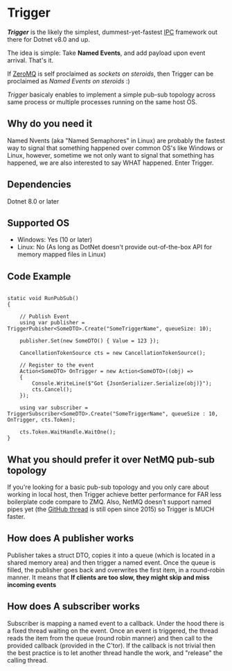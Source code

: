 # Trigger

***Trigger*** is the likely the simplest, dummest-yet-fastest [IPC](https://en.wikipedia.org/wiki/Inter-process_communication) framework out there for Dotnet v8.0 and up.

The idea is simple: Take **Named Events**, and add payload upon event arrival. That's it.

If [ZeroMQ](https://zeromq.org) is self proclaimed as *sockets on steroids*, then Trigger can be proclaimed as *Named Events on steroids* :)

*Trigger* basicaly enables to implement a simple pub-sub topology across same process or multiple processes running on the same host OS.

## Why do you need it
Named Nvents (aka "Named Semaphores" in Linux) are probably the fastest way to signal that something happened over common OS's like Windows or Linux, 
however, sometime we not only want to signal that something has happened, we are also interested to say WHAT happened. 
Enter Trigger.

## Dependencies
Dotnet 8.0 or later

## Supported OS
* Windows: Yes (10 or later)
* Linux: No (As long as DotNet doesn't provide out-of-the-box API for memory mapped files in Linux)

## Code Example
```

static void RunPubSub()
{

    // Publish Event
    using var publisher = TriggerPubisher<SomeDTO>.Create("SomeTriggerName", queueSize: 10);

    publisher.Set(new SomeDTO() { Value = 123 });

    CancellationTokenSource cts = new CancellationTokenSource();

    // Register to the event
    Action<SomeDTO> OnTrigger = new Action<SomeDTO>((obj) =>
    {
        Console.WriteLine($"Got {JsonSerializer.Serialize(obj)}");
        cts.Cancel();
    });
    
    using var subscriber = TriggerSubscriber<SomeDTO>.Create("SomeTriggerName", queueSize : 10, OnTrigger, cts.Token);

    cts.Token.WaitHandle.WaitOne();
}

```

## What you should prefer it over NetMQ pub-sub topology
If you're looking for a basic pub-sub topology and you only care about working in local host, then Trigger achieve better performance for FAR less boilerplate code compare to ZMQ. 
Also, NetMQ doesn't support named pipes yet (the [GitHub thread](https://github.com/zeromq/netmq/issues/331) is still open since 2015) so Trigger is MUCH faster.

## How does A publisher works
Publisher takes a struct DTO, copies it into a queue (which is located in a shared memory area) and then trigger a named event.
Once the queue is filled, the publisher goes back and overwrites the first item, in a round-robin manner.
It means that **If clients are too slow, they might skip and miss incoming events**

## How does A subscriber works
Subscriber is mapping a named event to a callback. Under the hood there is a fixed thread waiting on the event. 
Once an event is triggered, the thread reads the item from the queue (round robin manner) and then call to the provided callback (provided in the C'tor).
If the callback is not trivial then the best practice is to let another thread handle the work, and "release" the calling thread.
